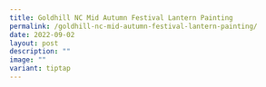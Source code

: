```yaml
---
title: Goldhill NC Mid Autumn Festival Lantern Painting
permalink: /goldhill-nc-mid-autumn-festival-lantern-painting/
date: 2022-09-02
layout: post
description: ""
image: ""
variant: tiptap
---
```

